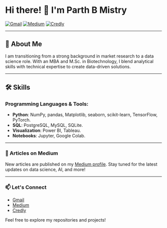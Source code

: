 # Hi there! 👋 I'm Parth B Mistry

[![Gmail](https://img.shields.io/badge/Gmail-parth.m1413@gmail.com-red)](mailto:parth.m1413@gmail.com)
[![Medium](https://img.shields.io/badge/Medium-Read%20My%20Articles-black)](https://medium.com/@parth.m1413)
[![Credly](https://img.shields.io/badge/Credly-Verified%20Badges-orange)](https://www.credly.com/users/parth-mistry.ecf94d09)

---

## 🚀 About Me

I am transitioning from a strong background in market research to a data science role. With an MBA and M.Sc. in Biotechnology, I blend analytical skills with technical expertise to create data-driven solutions.

---

## 🛠️ Skills

### Programming Languages & Tools:
- **Python**: NumPy, pandas, Matplotlib, seaborn, scikit-learn, TensorFlow, PyTorch.
- **SQL**: PostgreSQL, MySQL, SQLite.
- **Visualization**: Power BI, Tableau.
- **Notebooks**: Jupyter, Google Colab.
  
---
### 📰 Articles on Medium

New articles are published on my [Medium profile](https://medium.com/@parth.m1413). Stay tuned for the latest updates on data science, AI, and more!

---

### 📫 Let's Connect
- [Gmail](mailto:parth.m1413@gmail.com)
- [Medium](https://medium.com/@parth.m1413)
- [Credly](https://www.credly.com/users/parth-mistry.ecf94d09)

Feel free to explore my repositories and projects!
